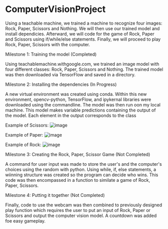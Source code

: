 # ComputerVisionProject
Using a teachable machine, we trained a machine to recognize four images: Rock, Paper, Scissors and Nothing. 
We will then use our trained model and install dependicies. Afterward, we will code for the game of Rock, Paper and Scissors using if/while/else statements. Finally, we will proceed to play Rock, Paper, Scissors with the computer.


Milestone 1: Training the model (Completed)

   Using teachablemachine.withgoogle.com, we trained an image model with four different classes: Rock, Paper, Scissors and Nothing. The trained model was then downloaded via TensorFlow and saved in a directory.
  
  

Milestone 2: Installing the dependencies (In Progress)

   A new virtual environment was created using conda. Within this new environment, opencv-python, TensorFlow, and ipykernal libraries were downloaded using the commandline. The model was then run oon my local machine. This model makes variable predictions containing the output of the model. Each element in the output corresponds to the class
  
 Example of Scissors: ![image](https://user-images.githubusercontent.com/102431019/163892362-aac51e8e-6d17-4942-9756-fc1d1f4a8211.png)
 
 
 Example of Paper: ![image](https://user-images.githubusercontent.com/102431019/163892481-60a1d385-ffc3-43ed-858f-c6f1b342b956.png)
 
 
 Example of Rock: ![image](https://user-images.githubusercontent.com/102431019/163892568-2eacf2ef-76d2-4a2b-a8dd-66d79f1b9bc0.png)



Milestone 3: Creating the Rock, Paper, Scissor Game (Not Completed)

   A command for user input was made to store the user's and the computer's choices using the random with python. Using while, if, else statements, a wiinning structure was created so the program can decide who wins. This code was then encompassed in a function to similate a game of Rock, Paper, Scissors.
  
  
  

Milestone 4: Putting it together (Not Completed)

   Finally, code to use the webcam was then combined to previously designed play function which requires the user to put an input of Rock, Paper or Scissors and output the computer vision model. A countdown was added foe easy gameplay.
